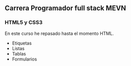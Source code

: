 ## Carrera Programador full stack MEVN

### HTML5 y CSS3
En este curso he repasado hasta el momento HTML.

- Etiquetas
- Listas
- Tablas
- Formularios